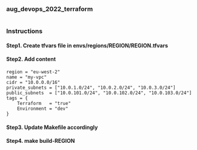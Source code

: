 ### aug_devops_2022_terraform
#
##
##
###
### Instructions
#### Step1. Create tfvars file in envs/regions/REGION/REGION.tfvars
#### Step2. Add content 
```
region = "eu-west-2"
name = "my-vpc"
cidr = "10.0.0.0/16"  
private_subnets = ["10.0.1.0/24", "10.0.2.0/24", "10.0.3.0/24"]
public_subnets  = ["10.0.101.0/24", "10.0.102.0/24", "10.0.103.0/24"]
tags = {
    Terraform   = "true"
    Environment = "dev"
}
```

#### Step3. Update Makefile accordingly 
#### Step4. make  build-REGION